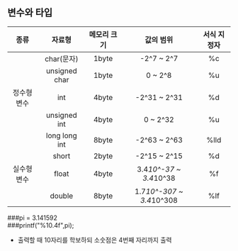 ## 변수와 타입
|종류|자료형|메모리 크기|값의 범위|서식 지정자|
|:-:|:-:|:-:|:-:|:-:|
||char(문자)|1byte|-2^7 ~ 2^7|%c|
||unsigned char|1byte|0 ~ 2^8|%u|
|정수형 변수|int|4byte|-2^31 ~ 2^31|%d|
||unsigned int|4byte|0 ~ 2^32|%u|
||long long int|8byte|-2^63 ~ 2^63|%lld|
||short|2byte|-2^15 ~ 2^15|%d|
|실수형 변수|float|4byte|3.4*10^-37 ~ 3.4*10^38|%f|
||double|8byte|1.7*10^-307 ~ 3.4*10^308|%lf|

###pi = 3.141592<br>
###printf("%10.4f",pi); 
- 출력할 때 10자리를 학보하되 소숫점은 4번째 자리까지 출력

